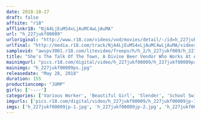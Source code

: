 ```yaml
---
date: 2018-10-27
draft: false
affsite: "r18"
afflinkr18: "NjA4LjEuMS4xLjAuMC4wLjAuMA"
url: "h_227jukf00009"
urloriginal: "http://www.r18.com/videos/vod/movies/detail/-/id=h_227jukf00009"
urlfinal: "http://media.r18.com/track/NjA4LjEuMS4xLjAuMC4wLjAuMA/videos/vod/movies/detail/-/id=h_227jukf00009"
samplevid: "awspv3001.r18.com/litevideo/freepv/h/h_2/h_227jukf009/h_227jukf009_dmb_w.mp4"
title: "She's The Talk Of The Town, A Divine Beer Vendor Who Works At A Baseball Stadium Mayu-chan She Was Hurting For Money, So One Day, She Let A Dirty Old Man Talk Her Into Pregnancy Fetish Sex, And From Then On, She Was Helpless..."
mainimgurl: "pics.r18.com/digital/video/h_227jukf00009/h_227jukf00009ps.jpg"
mainimgs: "h_227jukf00009ps.jpg"
releasedate: "May 28, 2018"
duration: 155
productioncomp: "JUMP"
girls: ['----']
categories: ['Various Worker', 'Beautiful Girl', 'Slender', 'School Swimsuits', 'School Uniform', 'Amateur', 'Creampie', 'Hi-Def']
imgurls: ['pics.r18.com/digital/video/h_227jukf00009/h_227jukf00009jp-1.jpg', 'pics.r18.com/digital/video/h_227jukf00009/h_227jukf00009jp-2.jpg', 'pics.r18.com/digital/video/h_227jukf00009/h_227jukf00009jp-3.jpg', 'pics.r18.com/digital/video/h_227jukf00009/h_227jukf00009jp-4.jpg', 'pics.r18.com/digital/video/h_227jukf00009/h_227jukf00009jp-5.jpg', 'pics.r18.com/digital/video/h_227jukf00009/h_227jukf00009jp-6.jpg', 'pics.r18.com/digital/video/h_227jukf00009/h_227jukf00009jp-7.jpg', 'pics.r18.com/digital/video/h_227jukf00009/h_227jukf00009jp-8.jpg', 'pics.r18.com/digital/video/h_227jukf00009/h_227jukf00009jp-9.jpg', 'pics.r18.com/digital/video/h_227jukf00009/h_227jukf00009jp-10.jpg', 'pics.r18.com/digital/video/h_227jukf00009/h_227jukf00009jp-11.jpg', 'pics.r18.com/digital/video/h_227jukf00009/h_227jukf00009jp-12.jpg', 'pics.r18.com/digital/video/h_227jukf00009/h_227jukf00009jp-13.jpg', 'pics.r18.com/digital/video/h_227jukf00009/h_227jukf00009jp-14.jpg', 'pics.r18.com/digital/video/h_227jukf00009/h_227jukf00009jp-15.jpg', 'pics.r18.com/digital/video/h_227jukf00009/h_227jukf00009jp-16.jpg', 'pics.r18.com/digital/video/h_227jukf00009/h_227jukf00009jp-17.jpg', 'pics.r18.com/digital/video/h_227jukf00009/h_227jukf00009jp-18.jpg', 'pics.r18.com/digital/video/h_227jukf00009/h_227jukf00009jp-19.jpg', 'pics.r18.com/digital/video/h_227jukf00009/h_227jukf00009jp-20.jpg']
imgs: ['h_227jukf00009jp-1.jpg', 'h_227jukf00009jp-2.jpg', 'h_227jukf00009jp-3.jpg', 'h_227jukf00009jp-4.jpg', 'h_227jukf00009jp-5.jpg', 'h_227jukf00009jp-6.jpg', 'h_227jukf00009jp-7.jpg', 'h_227jukf00009jp-8.jpg', 'h_227jukf00009jp-9.jpg', 'h_227jukf00009jp-10.jpg', 'h_227jukf00009jp-11.jpg', 'h_227jukf00009jp-12.jpg', 'h_227jukf00009jp-13.jpg', 'h_227jukf00009jp-14.jpg', 'h_227jukf00009jp-15.jpg', 'h_227jukf00009jp-16.jpg', 'h_227jukf00009jp-17.jpg', 'h_227jukf00009jp-18.jpg', 'h_227jukf00009jp-19.jpg', 'h_227jukf00009jp-20.jpg']
---
```

